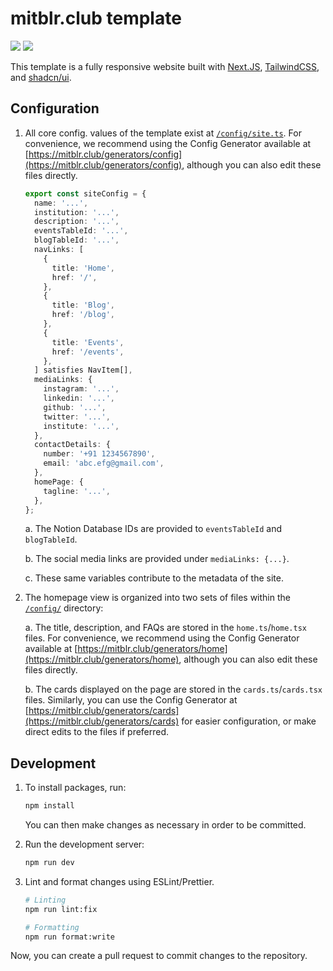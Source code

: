 # mitblr.club template

![](https://img.shields.io/github/v/release/mitblr-club/template)
![](https://img.shields.io/github/forks/mitblr-club/template?style=flat)

This template is a fully responsive website built with [Next.JS](https://nextjs.org), [TailwindCSS](https://tailwindcss.com), and [shadcn/ui](https://ui.shadcn.com).

## Configuration

1.  All core config. values of the template exist at [`/config/site.ts`](/config/site.ts). For convenience, we recommend using the Config Generator available at [https://mitblr.club/generators/config](https://mitblr.club/generators/config), although you can also edit these files directly.

    ```ts
    export const siteConfig = {
      name: '...',
      institution: '...',
      description: '...',
      eventsTableId: '...',
      blogTableId: '...',
      navLinks: [
        {
          title: 'Home',
          href: '/',
        },
        {
          title: 'Blog',
          href: '/blog',
        },
        {
          title: 'Events',
          href: '/events',
        },
      ] satisfies NavItem[],
      mediaLinks: {
        instagram: '...',
        linkedin: '...',
        github: '...',
        twitter: '...',
        institute: '...',
      },
      contactDetails: {
        number: '+91 1234567890',
        email: 'abc.efg@gmail.com',
      },
      homePage: {
        tagline: '...',
      },
    };
    ```

    a. The Notion Database IDs are provided to `eventsTableId` and `blogTableId`.

    b. The social media links are provided under `mediaLinks: {...}`.

    c. These same variables contribute to the metadata of the site.

4. The homepage view is organized into two sets of files within the [`/config/`](/config/) directory:

   a. The title, description, and FAQs are stored in the `home.ts`/`home.tsx` files. For convenience, we recommend using the Config Generator available at [https://mitblr.club/generators/home](https://mitblr.club/generators/home), although you can also edit these files directly.

   b. The cards displayed on the page are stored in the `cards.ts`/`cards.tsx` files. Similarly, you can use the Config Generator at [https://mitblr.club/generators/cards](https://mitblr.club/generators/cards) for easier configuration, or make direct edits to the files if preferred.

## Development

1. To install packages, run:

   ```bash
   npm install
   ```

   You can then make changes as necessary in order to be committed.

2. Run the development server:

   ```bash
   npm run dev
   ```

3. Lint and format changes using ESLint/Prettier.

   ```bash
   # Linting
   npm run lint:fix

   # Formatting
   npm run format:write
   ```

Now, you can create a pull request to commit changes to the repository.
